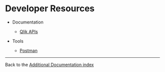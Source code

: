 # Developer Resources

- Documentation
  * [Qlik APIs](qlik-apis.md)

- Tools
  * [Postman](postman.md) 

---

Back to the [Additional Documentation index](..)
